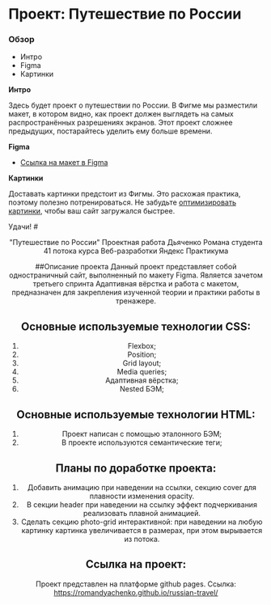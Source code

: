 # Проект: Путешествие по России

### Обзор
* Интро
* Figma
* Картинки

**Интро**

Здесь будет проект о путешествии по России.
В Фигме мы разместили макет, в котором видно, как проект должен выглядеть на самых распространённых разрешениях экранов.
Этот проект сложнее предыдущих, постарайтесь уделить ему больше времени.

**Figma**

* [Ссылка на макет в Figma](https://www.figma.com/file/5S2WSbEFL6awjVWJ0NWL8Q/Sprint-3_-Russia-_-desktop-mobile?node-id=28503%3A0)

**Картинки**

Доставать картинки предстоит из Фигмы. Это расхожая практика, поэтому полезно потренироваться.
Не забудьте [оптимизировать картинки](https://tinypng.com/), чтобы ваш сайт загружался быстрее.

Удачи!
#<center>"Путешествие по России" Проектная работа Дьяченко Романа студента 41 потока курса Веб-разработки Яндекс Практикума

##Описание проекта
Данный проект представляет собой одностраничный сайт, выполненный по макету Figma. Является зачетом третьего спринта Адаптивная вёрстка и работа с макетом, предназначен для закрепления изученной теории и практики работы в тренажере.

## Основные используемые технологии CSS:
1. Flexbox;
2. Position;
3. Grid layout;
4. Media queries;
5. Адаптивная вёрстка;
6. Nested БЭМ;

## Основные используемые технологии HTML:
1. Проект написан с помощью эталонного БЭМ;
2. В проекте используются семантические теги;


## Планы по доработке проекта:
1. Добавить анимацию при наведении на ссылки, секцию cover для плавности изменения opacity.
2. В секции header при наведении на ссылку эффект подчеркивания реализовать плавной анимацией.
3. Сделать секцию photo-grid интерактивной: при наведении на любую картинку картинка увеличивается в размерах, при этом вырывается из потока.

## Ссылка на проект:
Проект представлен на платформе github pages. Ссылка: https://romandyachenko.github.io/russian-travel/